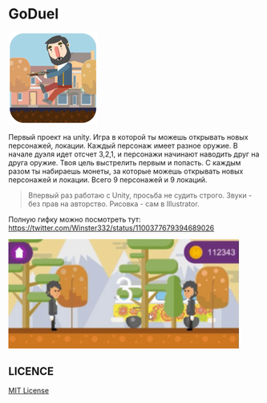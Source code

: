 # GoDuel

![N|Solid](https://github.com/Winster332/GoDuel/blob/master/images/icon.png)

Первый проект на unity. 
Игра в которой ты можешь открывать новых персонажей, локации. Каждый персонаж имеет разное оружие. В начале дуэля идет отсчет 3,2,1, и персонажи начинают наводить друг на друга оружие. Твоя цель выстрелить первым и попасть. С каждым разом ты набираешь монеты, за которые можешь открывать новых персонажей и локации. Всего 9 персонажей и 9 локаций.

> Впервый раз работаю с Unity, просьба не судить строго. Звуки - без прав на авторство. Рисовка - сам в Illustrator.

Полную гифку можно посмотреть тут: https://twitter.com/Winster332/status/1100377679394689026

<img width="460" src="https://github.com/Winster332/GoDuel/blob/master/images/ezgif-4-9fd9dcf8942f.gif">

LICENCE
-------
[MIT License](https://github.com/Winster332/GoDuel/blob/master/LICENSE)

